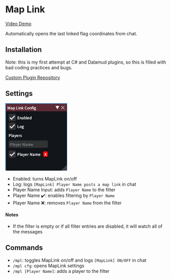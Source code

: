 # Map Link

[Video Demo](https://github.com/sofia819/ffxiv-map-link/assets/17885737/e92997c8-c5c0-432f-a9a0-6b653f2332ad)

Automatically opens the last linked flag coordinates from chat.

## Installation

Note: this is my first attempt at C# and Dalamud plugins, so this is filled with bad coding practices and bugs.

[Custom Plugin Repository](https://gist.githubusercontent.com/sofia819/fb17fff59d39923fde123538dbf8b92b/raw/sofia-plugins.json)

## Settings

![settings](settings.png)

-   Enabled: turns MapLink on/off
-   Log: logs `[MapLink] Player Name posts a map link` in chat
-   Player Name Input: adds `Player Name` to the filter
-   Player Name :heavy_check_mark:: enables filtering by `Player Name`
-   Player Name :x:: removes `Player Name` from the filter

#### Notes

-   If the filter is empty or if all filter entries are disabled, it will watch all of the messages

## Commands

-   `/mpl`: toggles MapLink on/off and logs `[MapLink] ON/OFF` in chat
-   `/mpl cfg`: opens MapLink settings
-   `/mpl [Player Name]`: adds a player to the filter
